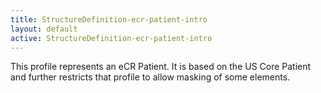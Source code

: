 ```yaml
---
title: StructureDefinition-ecr-patient-intro
layout: default
active: StructureDefinition-ecr-patient-intro
---
```


This profile represents an eCR Patient. It is based on the US Core Patient and further restricts that profile to allow masking of some elements.